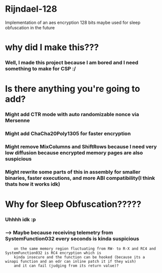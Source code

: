 # Rijndael-128
Implementation of an aes encryption 128 bits maybe used for sleep obfuscation in the future

# why did I make this???
### Well, I made this project because I am bored and I need something to make for CSP :/

# Is there anything you're going to add?
### Might add CTR mode with auto randomizable nonce via Mersenne 
### Might add ChaCha20Poly1305 for faster encryption
### Might remove MixColumns and ShiftRows because I need very low diffusion because encrypted memory pages are also suspicious
### Might rewrite some parts of this in assembly for smaller binaries, faster executions, and more ABI compatibility(I think thats how it works idk)

# Why for Sleep Obfuscation?????
### Uhhhh idk :p
### --> Maybe because receiving telemetry from SystemFunction032 every <insert-time-delay> seconds is kinda suspicious 
        on the same memory region fluctuating from RW- to R-X and RC4 and SystemFunction032 is RC4 encryption which is 
        kinda insecure and the function can be hooked (because its a winapi function and an edr can inline patch it if they wish) 
        and it can fail (judging from its return value)?
